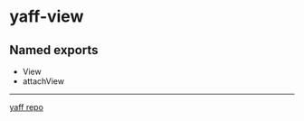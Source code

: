 # yaff-view

## Named exports

- View
- attachView

----------
[yaff repo](https://github.com/taburetkin/yaff)